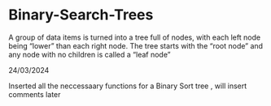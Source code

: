 # Binary-Search-Trees
A group of data items is turned into a tree full of nodes, with each left node being “lower” than each right node. The tree starts with the “root node” and any node with no children is called a “leaf node”

24/03/2024

Inserted all the neccessaary functions for a Binary Sort tree , will insert comments later 
